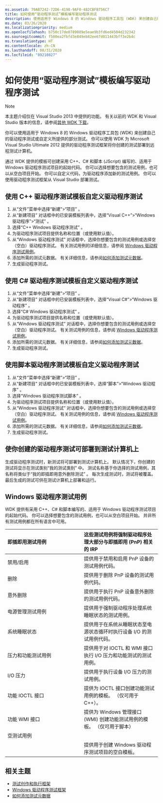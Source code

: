 ```yaml
---
ms.assetid: 79AB7242-72D6-4198-9AF0-482CBFB756C7
title: 如何使用“驱动程序测试”模板编写驱动程序测试
description: 使用适用于 Windows 8 的 Windows 驱动程序工具包 (WDK) 来创建自己的驱动程序测试或自定义所提供的部分测试。
ms.date: 03/26/2020
ms.localizationpriority: medium
ms.openlocfilehash: b750c17de0789089e5eae9b3fd6ed4504d232342
ms.sourcegitcommit: f500ea2fbfd3e849eb82ee67d011443bff3e2b4c
ms.translationtype: HT
ms.contentlocale: zh-CN
ms.lasthandoff: 08/31/2020
ms.locfileid: "89210827"
---
```

# <a name="how-to-write-a-driver-test-using-a-driver-test-template"></a>如何使用“驱动程序测试”模板编写驱动程序测试

> [!NOTE]
> 本主题介绍仅在 Visual Studio 2013 中提供的功能。 有关以前的 WDK 和 Visual Studio 版本的信息，请参阅[其他 WDK 下载](../other-wdk-downloads.md)。
> 


你可以使用适用于 Windows 8 的 Windows 驱动程序工具包 (WDK) 来创建自己的驱动程序测试或自定义所提供的部分测试。 你可以使用 WDK 为 Microsoft Visual Studio Ultimate 2012 提供的驱动程序测试框架将你创建的测试部署到远程测试计算机。

通过 WDK 提供的模板可创建采用 C++、C\# 和脚本 (JScript) 编写的、适用于 Windows 驱动程序测试项目的起始代码。 你可以选择想要包含的测试用例，也可以从空白项目开始。 你可以自定义代码，为驱动程序添加新的测试用例。 你可以使用驱动程序测试框架从 Visual Studio 部署测试。

## <a name="span-idto_customize_a_driver_test_using_the_driver_test_template_for_c__spanspan-idto_customize_a_driver_test_using_the_driver_test_template_for_c__spanspan-idto_customize_a_driver_test_using_the_driver_test_template_for_c__spanto-customize-a-driver-test-using-the-driver-test-template-for-c"></a><span id="To_customize_a_driver_test_using_the_Driver_Test_template_for_C__"></span><span id="to_customize_a_driver_test_using_the_driver_test_template_for_c__"></span><span id="TO_CUSTOMIZE_A_DRIVER_TEST_USING_THE_DRIVER_TEST_TEMPLATE_FOR_C__"></span>使用 C++ 驱动程序测试模板自定义驱动程序测试


1.  从“文件”菜单中选择“新建”&gt;“项目” 。
2.  从“新建项目”  对话框中的已安装模板列表中，选择“Visual C++”&gt;“Windows 驱动程序”&gt;“测试”  。
3.  选择“C++ Windows 驱动程序测试”  。
4.  为驱动程序测试项目提供名称和位置（或使用默认值）。
5.  从“Windows 驱动程序测试”  对话框中，选择你想要包含的测试用例或选择空（空白）驱动程序测试。 有关测试用例的详细信息，请参阅 [Windows 驱动程序测试用例](#windows_driver_test_cases)。
6.  添加所需的测试元数据。 有关详细信息，请参阅[如何添加测试元数据](to-add-test-metadata.md)。
7.  生成驱动程序测试。

## <a name="span-idto_customize_a_driver_test_using_the_driver_test_template_for_c_spanspan-idto_customize_a_driver_test_using_the_driver_test_template_for_c_spanspan-idto_customize_a_driver_test_using_the_driver_test_template_for_c_spanto-customize-a-driver-test-using-the-driver-test-template-for-c"></a><span id="To_customize_a_driver_test_using_the_Driver_Test_template_for_C_"></span><span id="to_customize_a_driver_test_using_the_driver_test_template_for_c_"></span><span id="TO_CUSTOMIZE_A_DRIVER_TEST_USING_THE_DRIVER_TEST_TEMPLATE_FOR_C_"></span>使用 C\# 驱动程序测试模板自定义驱动程序测试


1.  从“文件”菜单中选择“新建”&gt;“项目” 。
2.  从“新建项目”  对话框中的已安装模板列表中，选择“Visual C\#”&gt;“Windows 驱动程序”  。
3.  选择“C\# Windows 驱动程序测试”  。
4.  为驱动程序测试项目提供名称和位置（或使用默认值）。
5.  从“Windows 驱动程序测试”  对话框中，选择你想要包含的测试用例或选择空（空白）驱动程序测试。 有关测试用例的信息，请参阅 [Windows 驱动程序测试用例](#windows_driver_test_cases)。
6.  添加所需的测试元数据。 有关详细信息，请参阅[如何添加测试元数据](to-add-test-metadata.md)。
7.  生成驱动程序测试。

## <a name="span-idto_customize_a_driver_test_using_the_driver_test_template_for_scriptspanspan-idto_customize_a_driver_test_using_the_driver_test_template_for_scriptspanspan-idto_customize_a_driver_test_using_the_driver_test_template_for_scriptspanto-customize-a-driver-test-using-the-driver-test-template-for-script"></a><span id="To_customize_a_driver_test_using_the_Driver_Test_template_for_Script"></span><span id="to_customize_a_driver_test_using_the_driver_test_template_for_script"></span><span id="TO_CUSTOMIZE_A_DRIVER_TEST_USING_THE_DRIVER_TEST_TEMPLATE_FOR_SCRIPT"></span>使用脚本驱动程序测试模板自定义驱动程序测试


1.  从“文件”菜单中选择“新建”&gt;“项目” 。
2.  从“新建项目”  对话框中的已安装模板列表中，选择“脚本”&gt;“Windows 驱动程序”  。
3.  选择“Windows 驱动程序测试脚本”  。
4.  为驱动程序测试项目提供名称和位置（或使用默认值）。
5.  从“Windows 驱动程序测试”  对话框中，选择你想要包含的测试用例或选择空（空白）驱动程序测试。 有关测试用例的信息，请参阅 [Windows 驱动程序测试用例](#windows_driver_test_cases)。
6.  添加所需的测试元数据。 有关详细信息，请参阅[如何添加测试元数据](to-add-test-metadata.md)。
7.  生成驱动程序测试。

## <a name="span-idmaking_the_driver_tests_you_create_available_for_deployment_on_test_computersspanspan-idmaking_the_driver_tests_you_create_available_for_deployment_on_test_computersspanspan-idmaking_the_driver_tests_you_create_available_for_deployment_on_test_computersspanmaking-the-driver-tests-you-create-available-for-deployment-on-test-computers"></a><span id="Making_the_driver_tests_you_create_available_for_deployment_on_test_computers"></span><span id="making_the_driver_tests_you_create_available_for_deployment_on_test_computers"></span><span id="MAKING_THE_DRIVER_TESTS_YOU_CREATE_AVAILABLE_FOR_DEPLOYMENT_ON_TEST_COMPUTERS"></span>使你创建的驱动程序测试可部署到测试计算机上


生成驱动程序测试时，新测试将可部署到测试计算机上。 默认情况下，你创建的测试将显示在测试类别“我的测试类别”  中。 测试名称基于你选择的测试用例，其名称将类似于“我的即插即用意外删除测试”  。 每次生成测试时，测试将被覆盖。 最后生成的测试可供在测试计算机上部署和运行。

## <a name="span-idwindows_driver_test_casesspanspan-idwindows_driver_test_casesspanwindows-driver-test-cases"></a><span id="windows_driver_test_cases"></span><span id="WINDOWS_DRIVER_TEST_CASES"></span>Windows 驱动程序测试用例


WDK 提供有采用 C++、C\# 和脚本编写的、适用于 Windows 驱动程序测试项目的起始代码。 你可以选择想要包含的测试用例，也可以从空白项目开始。 并非所有测试用例都在所有语言中可用。

<table>
<colgroup>
<col width="50%" />
<col width="50%" />
</colgroup>
<thead>
<tr class="header">
<th align="left">即插即用测试用例</th>
<th align="left">这些测试用例将强制驱动程序处理大部分与即插即用 (PnP) 相关的 IRP</th>
</tr>
</thead>
<tbody>
<tr class="odd">
<td align="left">禁用/启用</td>
<td align="left">提供用于禁用和启用 PnP 设备的测试用例代码。</td>
</tr>
<tr class="even">
<td align="left">删除</td>
<td align="left">提供用于删除 PnP 设备的测试用例代码。</td>
</tr>
<tr class="odd">
<td align="left">意外删除</td>
<td align="left">提供用于执行 PnP 设备意外删除的测试用例代码。</td>
</tr>
<tr class="even">
<td align="left">电源管理测试用例</td>
<td align="left">提供用于强制驱动程序处理系统睡眠状态的测试用例。</td>
</tr>
<tr class="odd">
<td align="left">系统睡眠状态</td>
<td align="left">提供用于在系统从睡眠状态至电源状态循环时执行设备 I/O 的测试用例代码。</td>
</tr>
<tr class="even">
<td align="left">压力和功能测试用例</td>
<td align="left">提供用于对 IOCTL 和 WMI 接口执行 I/O 压力和功能测试的测试用例。</td>
</tr>
<tr class="odd">
<td align="left">I/O 压力</td>
<td align="left">提供用于执行设备 I/O 压力的测试用例。</td>
</tr>
<tr class="even">
<td align="left">功能 IOCTL 接口</td>
<td align="left">提供为 IOCTL 接口创建功能测试用例的模板。 （仅可用于 C++）。</td>
</tr>
<tr class="odd">
<td align="left">功能 WMI 接口</td>
<td align="left">提供为 Windows 管理接口 (WMI) 创建功能测试用例的模板。 （仅可用于脚本）</td>
</tr>
<tr class="even">
<td align="left">空测试用例</td>
<td align="left"></td>
</tr>
<tr class="odd">
<td align="left"></td>
<td align="left">提供用于创建 Windows 驱动程序测试项目的空白模板。</td>
</tr>
</tbody>
</table>

 

## <a name="span-idrelated_topicsspanrelated-topics"></a><span id="related_topics"></span>相关主题


* [测试创作和执行框架](../taef/index.md)
* [Windows 驱动程序测试框架](../wdtf/index.md)
* [如何添加测试元数据](to-add-test-metadata.md)
 

